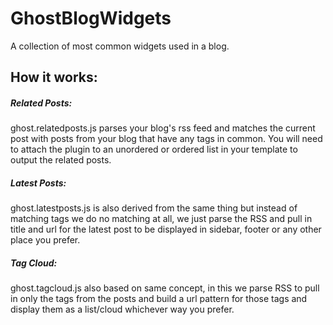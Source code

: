 # GhostBlogWidgets

A collection of most common widgets used in a blog.

## How it works:

##### Related Posts:
ghost.relatedposts.js parses your blog's rss feed and matches the current post with posts from your blog that have any
tags in common. You will need to attach the plugin to an unordered or ordered list in your template to output the
related posts.

##### Latest Posts:
ghost.latestposts.js is also derived from the same thing but instead of matching tags we do no matching at all, we
just parse the RSS and pull in title and url for the latest post to be displayed in sidebar, footer or any other place
you prefer.

##### Tag Cloud:
ghost.tagcloud.js also based on same concept, in this we parse RSS to pull in only the tags from the posts and build a
url pattern for those tags and display them as a list/cloud whichever way you prefer.
